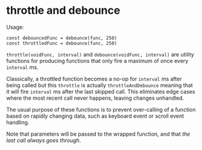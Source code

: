 # throttle and debounce

Usage:

    const debouncedFunc = debounce(func, 250)
    const throttledFunc = debounce(func, 250)

`throttle(voidFunc, interval)` and `debounce(voidFunc, interval)` are utility functions for 
producing functions that only fire a maximum of once every `interval` ms.

Classically, a throttled function becomes a no-op for `interval` ms after being called but
this `throttle` is actually `throttleAndDebounce` meaning that it will fire `interval` ms
after the last skipped call. This eliminates edge cases where the most recent call never
happens, leaving changes unhandled.

The usual purpose of these functions is to prevent over-calling of a function based on
rapidly changing data, such as keyboard event or scroll event handling.

Note that  parameters will be passed to the wrapped function, and that *the last call always goes through*.